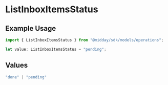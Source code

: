 # ListInboxItemsStatus

## Example Usage

```typescript
import { ListInboxItemsStatus } from "@midday/sdk/models/operations";

let value: ListInboxItemsStatus = "pending";
```

## Values

```typescript
"done" | "pending"
```